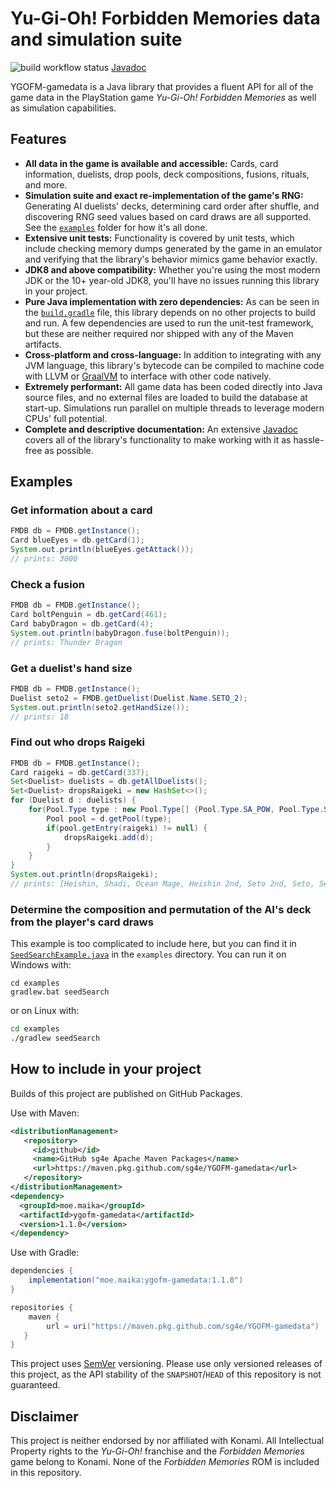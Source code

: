 # Yu-Gi-Oh! Forbidden Memories data and simulation suite
![build workflow status](https://github.com/sg4e/YGOFM-gamedata/actions/workflows/gradle.yml/badge.svg)
[Javadoc](https://sg4e.github.io/YGOFM-gamedata/)

YGOFM-gamedata is a Java library that provides a fluent API for all of the game data in the PlayStation game *Yu-Gi-Oh! Forbidden Memories* as well as simulation capabilities.

## Features

+ **All data in the game is available and accessible:** Cards, card information, duelists, drop pools, deck compositions, fusions, rituals, and more.
+ **Simulation suite and exact re-implementation of the game's RNG:** Generating AI duelists' decks, determining card order after shuffle, and discovering RNG seed values based on card draws are all supported. See the [`examples`](examples/src/main/java/moe/maika/ygofm/gamedata/examples) folder for how it's all done.
+ **Extensive unit tests:** Functionality is covered by unit tests, which include checking memory dumps generated by the game in an emulator and verifying that the library's behavior mimics game behavior exactly.
+ **JDK8 and above compatibility:** Whether you're using the most modern JDK or the 10+ year-old JDK8, you'll have no issues running this library in your project.
+ **Pure Java implementation with zero dependencies:** As can be seen in the [`build.gradle`](build.gradle) file, this library depends on no other projects to build and run. A few dependencies are used to run the unit-test framework, but these are neither required nor shipped with any of the Maven artifacts.
+ **Cross-platform and cross-language:** In addition to integrating with any JVM language, this library's bytecode can be compiled to machine code with LLVM or [GraalVM](https://www.graalvm.org/) to interface with other code natively.
+ **Extremely performant:** All game data has been coded directly into Java source files, and no external files are loaded to build the database at start-up. Simulations run parallel on multiple threads to leverage modern CPUs' full potential.
+ **Complete and descriptive documentation:** An extensive [Javadoc](https://sg4e.github.io/YGOFM-gamedata/) covers all of the library's functionality to make working with it as hassle-free as possible.

## Examples

### Get information about a card
```java
FMDB db = FMDB.getInstance();
Card blueEyes = db.getCard(1);
System.out.println(blueEyes.getAttack());
// prints: 3000
```

### Check a fusion
```java
FMDB db = FMDB.getInstance();
Card boltPenguin = db.getCard(461);
Card babyDragon = db.getCard(4);
System.out.println(babyDragon.fuse(boltPenguin));
// prints: Thunder Dragon
```

### Get a duelist's hand size
```java
FMDB db = FMDB.getInstance();
Duelist seto2 = FMDB.getDuelist(Duelist.Name.SETO_2);
System.out.println(seto2.getHandSize());
// prints: 18
```

### Find out who drops Raigeki
```java
FMDB db = FMDB.getInstance();
Card raigeki = db.getCard(337);
Set<Duelist> duelists = db.getAllDuelists();
Set<Duelist> dropsRaigeki = new HashSet<>();
for (Duelist d : duelists) {
    for(Pool.Type type : new Pool.Type[] {Pool.Type.SA_POW, Pool.Type.SA_TEC, Pool.Type.BCD}) {
        Pool pool = d.getPool(type);
        if(pool.getEntry(raigeki) != null) {
            dropsRaigeki.add(d);
        }
    }
}
System.out.println(dropsRaigeki);
// prints: [Heishin, Shadi, Ocean Mage, Heishin 2nd, Seto 2nd, Seto, Seto 3rd]
```

### Determine the composition and permutation of the AI's deck from the player's card draws
This example is too complicated to include here, but you can find it in [`SeedSearchExample.java`](examples/src/main/java/moe/maika/ygofm/gamedata/examples/SeedSearchExample.java) in the `examples` directory. You can run it on Windows with:
```batch
cd examples
gradlew.bat seedSearch
```
or on Linux with:
```bash
cd examples
./gradlew seedSearch
```

## How to include in your project

Builds of this project are published on GitHub Packages.

Use with Maven:
```xml
<distributionManagement>
   <repository>
     <id>github</id>
     <name>GitHub sg4e Apache Maven Packages</name>
     <url>https://maven.pkg.github.com/sg4e/YGOFM-gamedata</url>
   </repository>
</distributionManagement>
<dependency>
  <groupId>moe.maika</groupId>
  <artifactId>ygofm-gamedata</artifactId>
  <version>1.1.0</version>
</dependency>
```

Use with Gradle:
```groovy
dependencies {
    implementation("moe.maika:ygofm-gamedata:1.1.0")
}

repositories {
    maven {
        url = uri("https://maven.pkg.github.com/sg4e/YGOFM-gamedata")
   }
}
```

This project uses [SemVer](https://semver.org/) versioning. Please use only versioned releases of this project, as the API stability of the `SNAPSHOT`/`HEAD` of this repository is not guaranteed.

## Disclaimer

This project is neither endorsed by nor affiliated with Konami. All Intellectual Property rights to the *Yu-Gi-Oh!* franchise and the *Forbidden Memories* game belong to Konami. None of the *Forbidden Memories* ROM is included in this repository.
